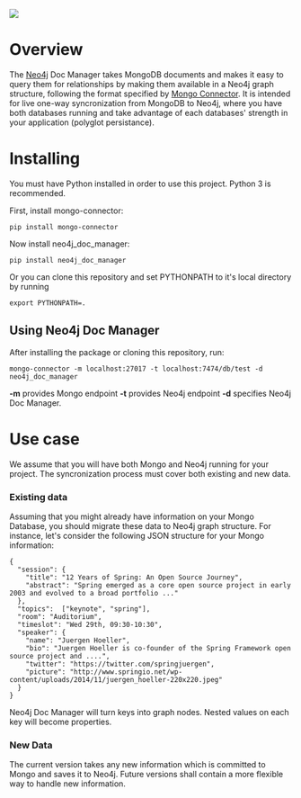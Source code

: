 ![](https://travis-ci.org/neo4j-contrib/neo4j_doc_manager.svg)

# Overview

The [Neo4j](http://neo4j.com/) Doc Manager takes MongoDB documents and makes it easy to query them for relationships by making  them available in a Neo4j graph structure, following the format specified by [Mongo Connector](https://github.com/10gen-labs/mongo-connector).  It is intended for live one-way syncronization from MongoDB to Neo4j, where you have both databases running and take advantage of each databases' strength in your application (polyglot persistance).

# Installing

You must have Python installed in order to use this project. Python 3 is recommended.

First, install mongo-connector:
```
pip install mongo-connector
```
Now install neo4j_doc_manager:

```
pip install neo4j_doc_manager
```

Or you can clone this repository and set PYTHONPATH to it's local directory by running
```
export PYTHONPATH=.
```

## Using Neo4j Doc Manager

After installing the package or cloning this repository, run:

```
mongo-connector -m localhost:27017 -t localhost:7474/db/test -d neo4j_doc_manager

```

**-m** provides Mongo endpoint
**-t** provides Neo4j endpoint
**-d** specifies Neo4j Doc Manager.


# Use case

We assume that you will have both Mongo and Neo4j running for your project. The syncronization process must cover both existing and new data.

### Existing data
Assuming that you might already have information on your Mongo Database, you should migrate these data to Neo4j graph structure.
For instance, let's consider the following JSON structure for your Mongo information:
```
{
  "session": {
    "title": "12 Years of Spring: An Open Source Journey",
    "abstract": "Spring emerged as a core open source project in early 2003 and evolved to a broad portfolio ..."
  },
  "topics":  ["keynote", "spring"], 
  "room": "Auditorium",
  "timeslot": "Wed 29th, 09:30-10:30",
  "speaker": {
    "name": "Juergen Hoeller",
    "bio": "Juergen Hoeller is co-founder of the Spring Framework open source project and ....",
    "twitter": "https://twitter.com/springjuergen",
    "picture": "http://www.springio.net/wp-content/uploads/2014/11/juergen_hoeller-220x220.jpeg"
  }
}
```
Neo4j Doc Manager will turn keys into graph nodes. Nested values on each key will become properties. 

### New Data
The current version takes any new information which is committed to Mongo and saves it to Neo4j. Future versions shall contain a more flexible way to handle new information.

